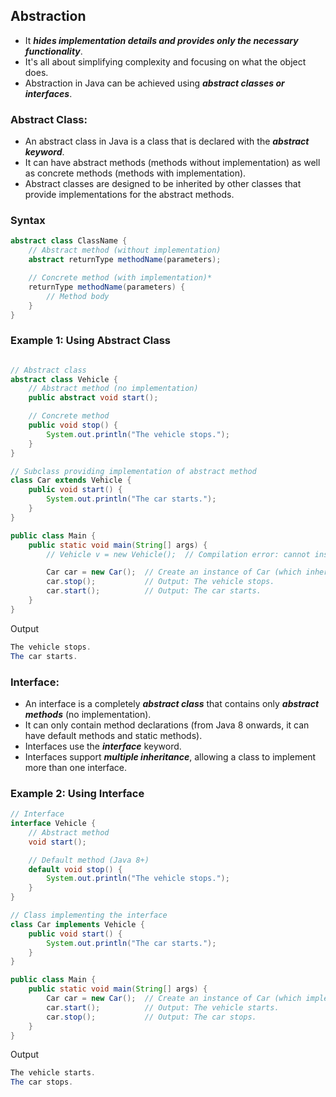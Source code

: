 ## Abstraction
- It ***hides implementation details and provides only the necessary functionality***. 
- It's all about simplifying complexity and focusing on what the object does.
- Abstraction in Java can be achieved using ***abstract classes or interfaces***.
  
### Abstract Class:

- An abstract class in Java is a class that is declared with the ***abstract keyword***.
- It can have abstract methods (methods without implementation) as well as concrete methods (methods with implementation).
- Abstract classes are designed to be inherited by other classes that provide implementations for the abstract methods.

### Syntax
```java
abstract class ClassName {
    // Abstract method (without implementation)
    abstract returnType methodName(parameters);

    // Concrete method (with implementation)*
    returnType methodName(parameters) {
        // Method body
    }
}
```
### Example 1: Using Abstract Class
```java

// Abstract class
abstract class Vehicle {
    // Abstract method (no implementation)
    public abstract void start();

    // Concrete method
    public void stop() {
        System.out.println("The vehicle stops.");
    }
}

// Subclass providing implementation of abstract method
class Car extends Vehicle {
    public void start() {
        System.out.println("The car starts.");
    }
}

public class Main {
    public static void main(String[] args) {
        // Vehicle v = new Vehicle();  // Compilation error: cannot instantiate abstract class

        Car car = new Car();  // Create an instance of Car (which inherits from Vehicle)
        car.stop();           // Output: The vehicle stops.
        car.start();          // Output: The car starts.
    }
}

```
Output
```java
The vehicle stops.
The car starts.
```

### Interface:

- An interface is a completely ***abstract class*** that contains only ***abstract methods*** (no implementation).
- It can only contain method declarations (from Java 8 onwards, it can have default methods and static methods).
- Interfaces use the ***interface*** keyword.
- Interfaces support ***multiple inheritance***, allowing a class to implement more than one interface.

### Example 2: Using Interface
```java
// Interface
interface Vehicle {
    // Abstract method
    void start();

    // Default method (Java 8+)
    default void stop() {
        System.out.println("The vehicle stops.");
    }
}

// Class implementing the interface
class Car implements Vehicle {
    public void start() {
        System.out.println("The car starts.");
    }
}

public class Main {
    public static void main(String[] args) {
        Car car = new Car();  // Create an instance of Car (which implements Vehicle)
        car.start();          // Output: The vehicle starts.
        car.stop();           // Output: The car stops.
    }
}

```
Output
```java
The vehicle starts.
The car stops.
